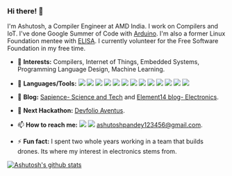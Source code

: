 ### Hi there! 👋

I'm Ashutosh, a Compiler Engineer at AMD India. I work on Compilers and IoT. I've done Google Summer of Code with [Arduino](https://summerofcode.withgoogle.com/archive/2020/projects/6579687536459776/). I'm also a former Linux Foundation mentee with [ELISA](https://mentorship.lfx.linuxfoundation.org/mentee/5f570491-9268-4250-a64d-9b5d386444e2). I currently volunteer for the Free Software Foundation in my free time.

- 🔭 **Interests:** Compilers, Internet of Things, Embedded Systems, Programming Language Design, Machine Learning.

- 🌱 **Languages/Tools:** <img src="https://img.shields.io/badge/c%20-%2300599C.svg?&style=for-the-badge&logo=c&logoColor=white"/> <img src="https://img.shields.io/badge/c++%20-%2300599C.svg?&style=for-the-badge&logo=c%2B%2B&ogoColor=white"/> <img src="https://img.shields.io/badge/shell_script%20-%23121011.svg?&style=for-the-badge&logo=gnu-bash&logoColor=white"/> <img src="https://img.shields.io/badge/python%20-%2314354C.svg?&style=for-the-badge&logo=python&logoColor=white"/> <img src="https://img.shields.io/badge/java-%23ED8B00.svg?&style=for-the-badge&logo=java&logoColor=white"/> <img src="https://img.shields.io/badge/latex%20-%23008080.svg?&style=for-the-badge&logo=latex&logoColor=white"/> <img src="https://img.shields.io/badge/markdown-%23000000.svg?&style=for-the-badge&logo=markdown&logoColor=white"/> <img src="https://img.shields.io/badge/adobe%20-%23FF0000.svg?&style=for-the-badge&logo=adobe&logoColor=white"/> <img src="https://img.shields.io/badge/adobe%20xd%20-%23FF26BE.svg?&style=for-the-badge&logo=adobe%20xd&logoColor=white"/> <img src="https://img.shields.io/badge/git%20-%23F05033.svg?&style=for-the-badge&logo=git&logoColor=white"/> <img src="https://img.shields.io/badge/github%20-%23121011.svg?&style=for-the-badge&logo=github&logoColor=white"/> <img src="https://img.shields.io/badge/-Arduino-00979D?style=for-the-badge&logo=Arduino&logoColor=white"/> <img src="https://img.shields.io/badge/-Raspberry%20Pi-C51A4A?style=for-the-badge&logo=Raspberry-Pi"/>

- 👯 **Blog:** [Sapience- Science and Tech](https://sapience2017.wordpress.com/) and [Element14 blog- Electronics](https://www.element14.com/community/people/ashutosh_pandey).

- 🤔 **Next Hackathon:** [Devfolio Aventus](https://aventus.devfolio.co/).

- 📫 **How to reach me:** [<img src="https://img.shields.io/badge/linkedin%20-%230077B5.svg?&style=for-the-badge&logo=linkedin&logoColor=white"/>](https://www.linkedin.com/in/ashupdsce/) [<img src="https://img.shields.io/badge/<handle>%20-%23E4405F.svg?&style=for-the-badge&logo=Instagram&logoColor=white"/>](https://www.instagram.com/ashutoshpandey12/) [ashutoshpandey123456@gmail.com](mailto:ashutoshpandey123456@gmail.com).

- ⚡ **Fun fact:** I spent two whole years working in a team that builds drones. Its where my interest in electronics stems from.

[![Ashutosh's github stats](https://github-readme-stats.vercel.app/api?username=ashpande)](https://github.com/ashpande/AshutoshPandey123456)
